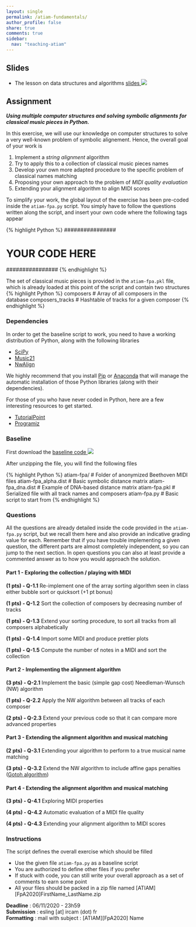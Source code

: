 ```yaml
---
layout: single
permalink: /atiam-fundamentals/
author_profile: false
share: true
comments: true
sidebar:
  nav: "teaching-atiam"
---
```



## Slides
  * The lesson on data structures and algorithms [slides ![](../images/pdf.png)](../documents/Generic.5.Structures.pdf)

## Assignment

***Using multiple computer structures and solving symbolic alignments for classical music pieces in Python.***

In this exercise, we will use our knowledge on computer structures to solve a very well-known problem of symbolic alignement. Hence, the overall goal of your work is
1. Implement a *string alignment* algorithm
2. Try to apply this to a collection of classical music pieces names
3. Develop your own more adapted procedure to the specific problem of classical names matching
4. Proposing your own approach to the problem of *MIDI quality evaluation*
4. Extending your alignment algorithm to align MIDI scores
  
To simplify your work, the global layout of the exercise has been pre-coded inside the `atiam-fpa.py` script. You simply have to follow the questions written along the script, and insert your own code where the following tags appear

{% highlight Python %}
################
# YOUR CODE HERE
################
{% endhighlight %} 

The set of classical music pieces is provided in the `atiam-fpa.pkl` file, which is already loaded at this point of the script and contain two structures
{% highlight Python %}
composers         # Array of all composers in the database
composers_tracks  # Hashtable of tracks for a given composer
{% endhighlight %}  

### Dependencies

In order to get the baseline script to work, you need to have a working distribution of Python, along with the following libraries
  - [SciPy](https://www.scipy.org/)
  - [Music21](http://web.mit.edu/music21/)
  - [NwAlign](https://pypi.python.org/pypi/nwalign)
  
We highly recommend that you install [Pip](https://pypi.python.org/pypi/pip/) or [Anaconda](https://www.anaconda.com/download/) that will manage the automatic installation of those Python libraries (along with their dependencies). 

For those of you who have never coded in Python, here are a few interesting resources to get started.

  - [TutorialPoint](https://www.tutorialspoint.com/python/)
  - [Programiz](https://www.programiz.com/python-programming)

### Baseline

First download the [baseline code ![](../images/file.png)](../documents/atiam-fpa.zip)

After unzipping the file, you will find the following files

{% highlight Python %}
atiam-fpa/            # Folder of anonymized Beethoven MIDI files
atiam-fpa_alpha.dist  # Basic symbolic distance matrix
atiam-fpa_dna.dist    # Example of DNA-based distance matrix
atiam-fpa.pkl         # Serialized file with all track names and composers
atiam-fpa.py          # Basic script to start from
{% endhighlight %}

### Questions

All the questions are already detailed inside the code provided in the `atiam-fpa.py` script, but we recall them here and also provide an indicative grading value for each. Remember that if you have trouble implementing a given question, the different parts are almost completely independent, so you can jump to the next section. In open questions you can also at least provide a commented answer as to how you would approach the solution.

#### Part 1 - Exploring the collection / playing with MIDI

**(1 pts) - Q-1.1** Re-implement one of the array sorting algorithm seen in class either bubble sort or quicksort (+1 pt bonus)

**(1 pts) - Q-1.2** Sort the collection of composers by decreasing number of tracks

**(1 pts) - Q-1.3** Extend your sorting procedure, to sort all tracks from all composers alphabetically 

**(1 pts) - Q-1.4** Import some MIDI and produce prettier plots

**(1 pts) - Q-1.5** Compute the number of notes in a MIDI and sort the collection

#### Part 2 - Implementing the alignment algorithm

**(3 pts) - Q-2.1** Implement the basic (simple gap cost) Needleman-Wunsch (NW) algorithm

**(1 pts) - Q-2.2** Apply the NW algorithm between all tracks of each composer

**(2 pts) - Q-2.3** Extend your previous code so that it can compare more advanced properties

#### Part 3 - Extending the alignment algorithm and musical matching

**(2 pts) - Q-3.1** Extending your algorithm to perform to a true musical name matching

**(3 pts) - Q-3.2** Extend the NW algorithm to include affine gaps penalties ([Gotoh algorithm](http://helios.mi.parisdescartes.fr/~lomn/Cours/BI/Material2019/gap-penalty-gotoh.pdf))

#### Part 4 - Extending the alignment algorithm and musical matching

**(3 pts) - Q-4.1** Exploring MIDI properties

**(4 pts) - Q-4.2** Automatic evaluation of a MIDI file quality

**(4 pts) - Q-4.3** Extending your alignment algorithm to MIDI scores

### Instructions

The script defines the overall exercise which should be filled
 - Use the given file `atiam-fpa.py` as a baseline script
 - You are authorized to define other files if you prefer
 - If stuck with code, you can still write your overall approach as a set of comments to earn some point
 - All your files should be packed in a zip file named
     \[ATIAM\]\[FpA2020\]FirstName_LastName.zip

**Deadline**   : 06/11/2020 - 23h59  
**Submission** : esling [at] ircam (dot) fr  
**Formatting** : mail with subject : \[ATIAM\]\[FpA2020\] Name  
